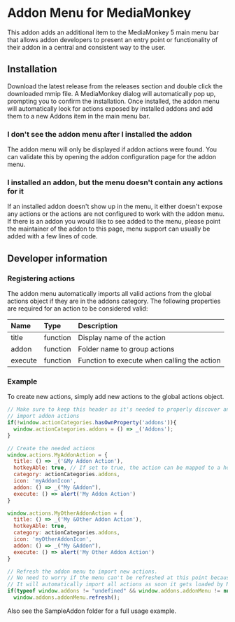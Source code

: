 # Addon Menu for MediaMonkey
This addon adds an additional item to the MediaMonkey 5 main menu bar that allows addon developers to present an entry point or functionality of their addon in a central and consistent way to the user.

## Installation
Download the latest release from the releases section and double click the downloaded mmip file. A MediaMonkey dialog will automatically pop up, prompting you to confirm the installation. Once installed, the addon menu will automatically look for actions exposed by installed addons and add them to a new Addons item in the main menu bar.

### I don't see the addon menu after I installed the addon
The addon menu will only be displayed if addon actions were found. You can validate this by opening the addon configuration page for the addon menu.

### I installed an addon, but the menu doesn't contain any actions for it
If an installed addon doesn't show up in the menu, it either doesn't expose any actions or the actions are not configured to work with the addon menu. If there is an addon you would like to see added to the menu, please point the maintainer of the addon to this page, menu support can usually be added with a few lines of code.

## Developer information
### Registering actions
The addon menu automatically imports all valid actions from the global actions object if they are in the addons category. The following properties are required for an action to be considered valid:

| Name          | Type       | Description  |
| :------------ |:---------- | :----------  |
| title         | function   | Display name of the action |
| addon         | function   | Folder name to group actions |
| execute       | function   | Function to execute when calling the action |

### Example
To create new actions, simply add new actions to the global actions object.

```javascript
// Make sure to keep this header as it's needed to properly discover and
// import addon actions
if(!window.actionCategories.hasOwnProperty('addons')){
  window.actionCategories.addons = () => _('Addons');
}

// Create the needed actions
window.actions.MyAddonAction = {
  title: () => _('&My Addon Action'),
  hotkeyAble: true, // If set to true, the action can be mapped to a hotkey in the settings screen under Options > General > Hotkeys.
  category: actionCategories.addons,
  icon: 'myAddonIcon',
  addon: () => _("My &Addon"),
  execute: () => alert('My Addon Action')
}

window.actions.MyOtherAddonAction = {
  title: () => _('My &Other Addon Action'),
  hotkeyAble: true,
  category: actionCategories.addons,
  icon: 'myOtherAddonIcon',
  addon: () => _("My &Addon"),
  execute: () => alert('My Other Addon Action')
}

// Refresh the addon menu to import new actions.
// No need to worry if the menu can't be refreshed at this point because it's not loaded yet.
// It will automatically import all actions as soon it gets loaded by MediaMonkey.
if(typeof window.addons != "undefined" && window.addons.addonMenu != null)
  window.addons.addonMenu.refresh();
```

Also see the SampleAddon folder for a full usage example.
